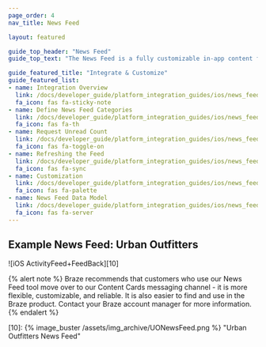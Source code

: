 ```yaml
---
page_order: 4
nav_title: News Feed

layout: featured

guide_top_header: "News Feed"
guide_top_text: "The News Feed is a fully customizable in-app content feed for your users. Our targeting and segmentation allows you to create a stream of content that is individually catered to the interests of each user. Depending on their position in the user life cycle and the nature of your app, this could be an on-boarding content server, an advertisement center, an achievement center, or a generic news center. The News Feed supports GIF display."

guide_featured_title: "Integrate & Customize"
guide_featured_list:
- name: Integration Overview
  link: /docs/developer_guide/platform_integration_guides/ios/news_feed/news_feed_integration_overview/
  fa_icon: fas fa-sticky-note
- name: Define News Feed Categories
  link: /docs/developer_guide/platform_integration_guides/ios/news_feed/defining_a_news_feed_category/
  fa_icon: fas fa-th
- name: Request Unread Count
  link: /docs/developer_guide/platform_integration_guides/ios/news_feed/requesting_unread_card_count/
  fa_icon: fas fa-toggle-on
- name: Refreshing the Feed
  link: /docs/developer_guide/platform_integration_guides/ios/news_feed/refreshing_the_news_feed/
  fa_icon: fas fa-sync
- name: Customization
  link: /docs/developer_guide/platform_integration_guides/ios/news_feed/customizing_the_news_feed/
  fa_icon: fas fa-palette
- name: News Feed Data Model
  link: /docs/developer_guide/platform_integration_guides/ios/news_feed/news_feed_data_model/
  fa_icon: fas fa-server
---
```


## Example News Feed: Urban Outfitters

![iOS ActivityFeed+FeedBack][10]
<br>

{% alert note %} Braze recommends that customers who use our News Feed tool move over to our Content Cards messaging channel - it is more flexible, customizable, and reliable. It is also easier to find and use in the Braze product. Contact your Braze account manager for more information. {% endalert %}<br>

[10]: {% image_buster /assets/img_archive/UONewsFeed.png %} "Urban Outfitters News Feed"
